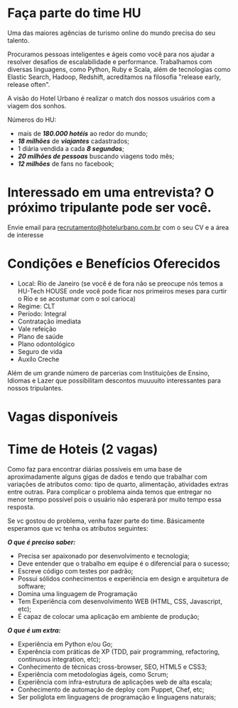 # Faça parte do time HU

Uma das maiores agências de turismo online do mundo precisa do seu talento. 

Procuramos pessoas inteligentes e ágeis como você para nos ajudar a resolver desafios de escalabilidade e performance. Trabalhamos com diversas linguagens, como Python, Ruby e Scala, além de tecnologias como Elastic Search, Hadoop, Redshift, acreditamos na filosofia "release early, release often". 

A visão do Hotel Urbano é realizar o match dos nossos usuários com a viagem dos sonhos. 

Números do HU:

* mais de ***180.000 hotéis*** ao redor do mundo;
* ***18 milhões*** de ***viajantes*** cadastrados;
* 1 diária vendida a cada ***8 segundos***;
* ***20 milhões de pessoas*** buscando viagens todo mês;
* ***12 milhões*** de fans no facebook;

# Interessado em uma entrevista? O próximo tripulante pode ser você.

Envie email para recrutamento@hotelurbano.com.br com o seu CV e a área de interesse

# Condições e Benefícios Oferecidos

* Local: Rio de Janeiro (se você é de fora não se preocupe nós temos a HU-Tech HOUSE onde você pode ficar nos primeiros meses para curtir o Rio e se acostumar com o sol carioca)
* Regime: CLT
* Período: Integral
* Contratação imediata
* Vale refeição
* Plano de saúde
* Plano odontológico
* Seguro de vida
* Auxílo Creche

Além de um grande número de parcerias com Instituições de Ensino, Idiomas e Lazer que possibilitam descontos muuuuito interessantes para nossos tripulantes. 


# Vagas disponíveis

# Time de Hoteis (2 vagas)

Como faz para encontrar diárias possíveis em uma base de aproximadamente alguns gigas de dados e tendo que trabalhar com variações de atributos como: tipo de quarto, alimentação, atividades extras entre outras. Para complicar o problema ainda temos que entregar no menor tempo possível pois o usuário não esperará por muito tempo essa resposta. 

Se vc gostou do problema, venha fazer parte do time. Básicamente esperamos que vc tenha os atributos seguintes:

***O que é preciso saber:***

* Precisa ser apaixonado por desenvolvimento e tecnologia;
* Deve entender que o trabalho em equipe é o diferencial para o sucesso;
* Escreve código com testes por padrão;
* Possui sólidos conhecimentos e experiência em design e arquitetura de software;
* Domina uma linguagem de Programação
* Tem Experiência com desenvolvimento WEB (HTML, CSS, Javascript, etc);
* É capaz de colocar uma aplicação em ambiente de produção;

***O que é um extra:***
* Experiência em Python e/ou Go;
* Experência com práticas de XP (TDD, pair programming, refactoring, continuous integration, etc);
* Conhecimento de técnicas cross-browser, SEO, HTML5 e CSS3;
* Experiência com metodologias ágeis, como Scrum;
* Experiência com infra-estrutura de aplicações web de alta escala;
* Conhecimento de automação de deploy com Puppet, Chef, etc;
* Ser poliglota em linguagens de programação e linguagens naturais;
